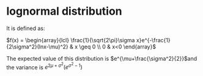 # lognormal distribution

It is defined as: 

$f(x) = \begin{array}{lcl}  \frac{1}{\sqrt{2\pi}\sigma x}e^{-\frac{1}{2\sigma^2}(lnx-\mu)^2} & x \geq 0 \\ 0 & x<0      \end{array}$

The expected value of this distribution is $e^{\mu+\frac{\sigma^2}{2}}$and the variance is $e^{2\mu+\sigma^2}(e^{\sigma^2 -1})$
